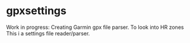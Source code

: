 # gpxsettings
Work in progress: Creating Garmin gpx file parser. To look into HR zones
This i a settings file reader/parser.